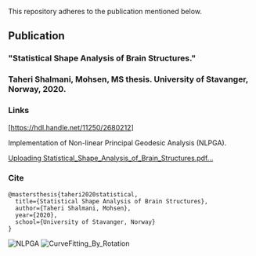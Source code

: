 This repository adheres to the publication mentioned below.

## Publication
### "Statistical Shape Analysis of Brain Structures."
### Taheri Shalmani, Mohsen, MS thesis. University of Stavanger, Norway, 2020. 

### Links 
[https://hdl.handle.net/11250/2680212]

Implementation of Non-linear Principal Geodesic Analysis (NLPGA).

[Uploading Statistical_Shape_Analysis_of_Brain_Structures.pdf…]()


### Cite
```
@mastersthesis{taheri2020statistical,
  title={Statistical Shape Analysis of Brain Structures},
  author={Taheri Shalmani, Mohsen},
  year={2020},
  school={University of Stavanger, Norway}
}
```

![NLPGA](https://github.com/MohsenTaheriShalmani/Nonlinear_Principal_Geodesic_Analysis/assets/19237855/f18d7a2f-7340-45ea-8b60-b64d18bbb4c9)
![CurveFitting_By_Rotation](https://github.com/MohsenTaheriShalmani/Nonlinear_Principal_Geodesic_Analysis/assets/19237855/b1bff4c0-de72-449f-8592-51e17215d4b3)

